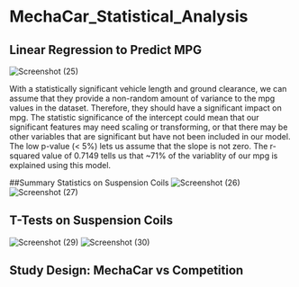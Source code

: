 # MechaCar_Statistical_Analysis

## Linear Regression to Predict MPG
![Screenshot (25)](https://user-images.githubusercontent.com/81697076/128651034-505f76e3-6c6b-45a7-9662-ea913a35297b.png)

With a statistically significant vehicle length and ground clearance, we can assume that they provide a non-random amount of variance to the mpg values in the dataset. Therefore, they should have a significant impact on mpg. The statistic significance of the intercept could mean that our significant features may need scaling or transforming, or that there may be other variables that are significant but have not been included in our model. The low p-value (< 5%) lets us assume that the slope is not zero. The r-squared 
value of 0.7149 tells us that ~71% of the variablity of our mpg is explained using this model.

##Summary Statistics on Suspension Coils
![Screenshot (26)](https://user-images.githubusercontent.com/81697076/128651041-b21dc1b4-037e-46da-a094-cc5aaa52a22f.png)
![Screenshot (27)](https://user-images.githubusercontent.com/81697076/128651044-57af1f11-01ff-4d4a-b135-19a711974079.png)




## T-Tests on Suspension Coils
![Screenshot (29)](https://user-images.githubusercontent.com/81697076/128651046-003d91ed-6248-4618-86db-abc829ec95dd.png)
![Screenshot (30)](https://user-images.githubusercontent.com/81697076/128651052-943ccb11-6d19-4634-bb66-e12e0d7f1b4d.png)


## Study Design: MechaCar vs Competition


